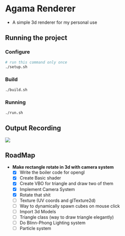 # Agama Renderer

- A simple 3d renderer for my personal use

## Running the project

### Configure
```sh
# run this command only once
./setup.sh
```
### Build
```sh
./build.sh
```
### Running
```sh
./run.sh
```

## Output Recording

![](output/recording.gif)


## RoadMap

- **Make rectangle rotate in 3d with camera system**
  - [x] Write the boiler code for opengl
  - [x] Create Basic shader
  - [x] Create VBO for triangle and draw two of them
  - [x] Implement Camera System
  - [x] Rotate that shit
  - [ ] Texture (UV coords and glTexture2d)
  - [ ] Way to dynamically spawn cubes on mouse click
  - [ ] Import 3d Models
  - [ ] Triangle class (way to draw triangle elegantly)
  - [ ] Do Blinn-Phong Lighting system
  - [ ] Particle system
